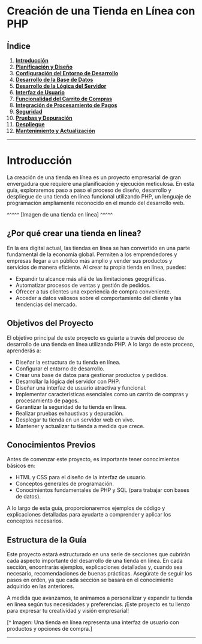 # Creación de una Tienda en Línea con PHP

## Índice

1. [**Introducción**](#introducción)
2. [**Planificación y Diseño**](#planificación-y-diseño)
3. [**Configuración del Entorno de Desarrollo**](#configuración-del-entorno-de-desarrollo)
4. [**Desarrollo de la Base de Datos**](#desarrollo-de-la-base-de-datos)
5. [**Desarrollo de la Lógica del Servidor**](#desarrollo-de-la-lógica-del-servidor)
6. [**Interfaz de Usuario**](#interfaz-de-usuario)
7. [**Funcionalidad del Carrito de Compras**](#funcionalidad-del-carrito-de-compras)
8. [**Integración de Procesamiento de Pagos**](#integración-de-procesamiento-de-pagos)
9. [**Seguridad**](#seguridad)
10. [**Pruebas y Depuración**](#pruebas-y-depuración)
11. [**Despliegue**](#despliegue)
12. [**Mantenimiento y Actualización**](#mantenimiento-y-actualización)

---

# Introducción

La creación de una tienda en línea es un proyecto empresarial de gran envergadura que requiere una planificación y ejecución meticulosa. En esta guía, exploraremos paso a paso el proceso de diseño, desarrollo y despliegue de una tienda en línea funcional utilizando PHP, un lenguaje de programación ampliamente reconocido en el mundo del desarrollo web.

^^^^^ [Imagen de una tienda en línea] ^^^^^

## ¿Por qué crear una tienda en línea?

En la era digital actual, las tiendas en línea se han convertido en una parte fundamental de la economía global. Permiten a los emprendedores y empresas llegar a un público más amplio y vender sus productos y servicios de manera eficiente. Al crear tu propia tienda en línea, puedes:

- Expandir tu alcance más allá de las limitaciones geográficas.
- Automatizar procesos de ventas y gestión de pedidos.
- Ofrecer a tus clientes una experiencia de compra conveniente.
- Acceder a datos valiosos sobre el comportamiento del cliente y las tendencias del mercado.

## Objetivos del Proyecto

El objetivo principal de este proyecto es guiarte a través del proceso de desarrollo de una tienda en línea utilizando PHP. A lo largo de este proceso, aprenderás a:

- Diseñar la estructura de tu tienda en línea.
- Configurar el entorno de desarrollo.
- Crear una base de datos para gestionar productos y pedidos.
- Desarrollar la lógica del servidor con PHP.
- Diseñar una interfaz de usuario atractiva y funcional.
- Implementar características esenciales como un carrito de compras y procesamiento de pagos.
- Garantizar la seguridad de tu tienda en línea.
- Realizar pruebas exhaustivas y depuración.
- Desplegar tu tienda en un servidor web en vivo.
- Mantener y actualizar tu tienda a medida que crece.

## Conocimientos Previos

Antes de comenzar este proyecto, es importante tener conocimientos básicos en:

- HTML y CSS para el diseño de la interfaz de usuario.
- Conceptos generales de programación.
- Conocimientos fundamentales de PHP y SQL (para trabajar con bases de datos).

A lo largo de esta guía, proporcionaremos ejemplos de código y explicaciones detalladas para ayudarte a comprender y aplicar los conceptos necesarios.

## Estructura de la Guía

Este proyecto estará estructurado en una serie de secciones que cubrirán cada aspecto importante del desarrollo de una tienda en línea. En cada sección, encontrarás ejemplos, explicaciones detalladas y, cuando sea necesario, recomendaciones de buenas prácticas. Asegúrate de seguir los pasos en orden, ya que cada sección se basará en el conocimiento adquirido en las anteriores.

A medida que avanzamos, te animamos a personalizar y expandir tu tienda en línea según tus necesidades y preferencias. ¡Este proyecto es tu lienzo para expresar tu creatividad y visión empresarial!

[^ Imagen: Una tienda en línea representa una interfaz de usuario con productos y opciones de compra.]

---

